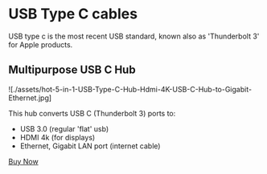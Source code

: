 # USB Type C cables

USB type c is the most recent USB standard, known also as 'Thunderbolt 3' for Apple products.

## Multipurpose USB C Hub

![./assets/hot-5-in-1-USB-Type-C-Hub-Hdmi-4K-USB-C-Hub-to-Gigabit-Ethernet.jpg]

This hub converts USB C (Thunderbolt 3) ports to:

- USB 3.0 (regular 'flat' usb)
- HDMI 4k (for displays)
- Ethernet, Gigabit LAN port (internet cable)

[Buy Now]( https://www.aliexpress.com/item/hot-5-in-1-USB-Type-C-Hub-Hdmi-4K-USB-C-Hub-to-Gigabit-Ethernet/32954358411.html )